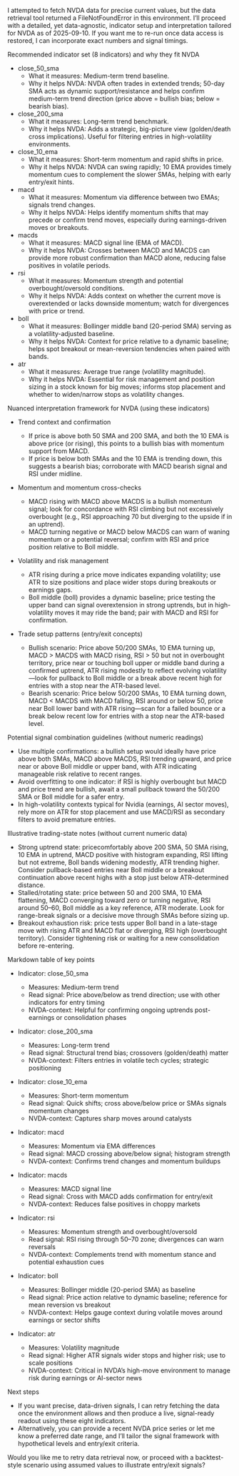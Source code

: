 I attempted to fetch NVDA data for precise current values, but the data retrieval tool returned a FileNotFoundError in this environment. I’ll proceed with a detailed, yet data-agnostic, indicator setup and interpretation tailored for NVDA as of 2025-09-10. If you want me to re-run once data access is restored, I can incorporate exact numbers and signal timings.

Recommended indicator set (8 indicators) and why they fit NVDA

- close_50_sma
  - What it measures: Medium-term trend baseline.
  - Why it helps NVDA: NVDA often trades in extended trends; 50-day SMA acts as dynamic support/resistance and helps confirm medium-term trend direction (price above = bullish bias; below = bearish bias).
- close_200_sma
  - What it measures: Long-term trend benchmark.
  - Why it helps NVDA: Adds a strategic, big-picture view (golden/death cross implications). Useful for filtering entries in high-volatility environments.
- close_10_ema
  - What it measures: Short-term momentum and rapid shifts in price.
  - Why it helps NVDA: NVDA can swing rapidly; 10 EMA provides timely momentum cues to complement the slower SMAs, helping with early entry/exit hints.
- macd
  - What it measures: Momentum via difference between two EMAs; signals trend changes.
  - Why it helps NVDA: Helps identify momentum shifts that may precede or confirm trend moves, especially during earnings-driven moves or breakouts.
- macds
  - What it measures: MACD signal line (EMA of MACD).
  - Why it helps NVDA: Crosses between MACD and MACDS can provide more robust confirmation than MACD alone, reducing false positives in volatile periods.
- rsi
  - What it measures: Momentum strength and potential overbought/oversold conditions.
  - Why it helps NVDA: Adds context on whether the current move is overextended or lacks downside momentum; watch for divergences with price or trend.
- boll
  - What it measures: Bollinger middle band (20-period SMA) serving as a volatility-adjusted baseline.
  - Why it helps NVDA: Context for price relative to a dynamic baseline; helps spot breakout or mean-reversion tendencies when paired with bands.
- atr
  - What it measures: Average true range (volatility magnitude).
  - Why it helps NVDA: Essential for risk management and position sizing in a stock known for big moves; informs stop placement and whether to widen/narrow stops as volatility changes.

Nuanced interpretation framework for NVDA (using these indicators)

- Trend context and confirmation
  - If price is above both 50 SMA and 200 SMA, and both the 10 EMA is above price (or rising), this points to a bullish bias with momentum support from MACD.
  - If price is below both SMAs and the 10 EMA is trending down, this suggests a bearish bias; corroborate with MACD bearish signal and RSI under midline.

- Momentum and momentum cross-checks
  - MACD rising with MACD above MACDS is a bullish momentum signal; look for concordance with RSI climbing but not excessively overbought (e.g., RSI approaching 70 but diverging to the upside if in an uptrend).
  - MACD turning negative or MACD below MACDS can warn of waning momentum or a potential reversal; confirm with RSI and price position relative to Boll middle.

- Volatility and risk management
  - ATR rising during a price move indicates expanding volatility; use ATR to size positions and place wider stops during breakouts or earnings gaps.
  - Boll middle (boll) provides a dynamic baseline; price testing the upper band can signal overextension in strong uptrends, but in high-volatility moves it may ride the band; pair with MACD and RSI for confirmation.

- Trade setup patterns (entry/exit concepts)
  - Bullish scenario: Price above 50/200 SMAs, 10 EMA turning up, MACD > MACDS with MACD rising, RSI > 50 but not in overbought territory, price near or touching boll upper or middle band during a confirmed uptrend, ATR rising modestly to reflect evolving volatility—look for pullback to Boll middle or a break above recent high for entries with a stop near the ATR-based level.
  - Bearish scenario: Price below 50/200 SMAs, 10 EMA turning down, MACD < MACDS with MACD falling, RSI around or below 50, price near Boll lower band with ATR rising—scan for a failed bounce or a break below recent low for entries with a stop near the ATR-based level.

Potential signal combination guidelines (without numeric readings)

- Use multiple confirmations: a bullish setup would ideally have price above both SMAs, MACD above MACDS, RSI trending upward, and price near or above Boll middle or upper band, with ATR indicating manageable risk relative to recent ranges.
- Avoid overfitting to one indicator: if RSI is highly overbought but MACD and price trend are bullish, await a small pullback toward the 50/200 SMA or Boll middle for a safer entry.
- In high-volatility contexts typical for Nvidia (earnings, AI sector moves), rely more on ATR for stop placement and use MACD/RSI as secondary filters to avoid premature entries.

Illustrative trading-state notes (without current numeric data)

- Strong uptrend state: pricecomfortably above 200 SMA, 50 SMA rising, 10 EMA in uptrend, MACD positive with histogram expanding, RSI lifting but not extreme, Boll bands widening modestly, ATR trending higher. Consider pullback-based entries near Boll middle or a breakout continuation above recent highs with a stop just below ATR-determined distance.
- Stalled/rotating state: price between 50 and 200 SMA, 10 EMA flattening, MACD converging toward zero or turning negative, RSI around 50–60, Boll middle as a key reference, ATR moderate. Look for range-break signals or a decisive move through SMAs before sizing up.
- Breakout exhaustion risk: price tests upper Boll band in a late-stage move with rising ATR and MACD flat or diverging, RSI high (overbought territory). Consider tightening risk or waiting for a new consolidation before re-entering.

 Markdown table of key points

- Indicator: close_50_sma
  - Measures: Medium-term trend
  - Read signal: Price above/below as trend direction; use with other indicators for entry timing
  - NVDA-context: Helpful for confirming ongoing uptrends post-earnings or consolidation phases

- Indicator: close_200_sma
  - Measures: Long-term trend
  - Read signal: Structural trend bias; crossovers (golden/death) matter
  - NVDA-context: Filters entries in volatile tech cycles; strategic positioning

- Indicator: close_10_ema
  - Measures: Short-term momentum
  - Read signal: Quick shifts; cross above/below price or SMAs signals momentum changes
  - NVDA-context: Captures sharp moves around catalysts

- Indicator: macd
  - Measures: Momentum via EMA differences
  - Read signal: MACD crossing above/below signal; histogram strength
  - NVDA-context: Confirms trend changes and momentum buildups

- Indicator: macds
  - Measures: MACD signal line
  - Read signal: Cross with MACD adds confirmation for entry/exit
  - NVDA-context: Reduces false positives in choppy markets

- Indicator: rsi
  - Measures: Momentum strength and overbought/oversold
  - Read signal: RSI rising through 50–70 zone; divergences can warn reversals
  - NVDA-context: Complements trend with momentum stance and potential exhaustion cues

- Indicator: boll
  - Measures: Bollinger middle (20-period SMA) as baseline
  - Read signal: Price action relative to dynamic baseline; reference for mean reversion vs breakout
  - NVDA-context: Helps gauge context during volatile moves around earnings or sector shifts

- Indicator: atr
  - Measures: Volatility magnitude
  - Read signal: Higher ATR signals wider stops and higher risk; use to scale positions
  - NVDA-context: Critical in NVDA’s high-move environment to manage risk during earnings or AI-sector news

Next steps

- If you want precise, data-driven signals, I can retry fetching the data once the environment allows and then produce a live, signal-ready readout using these eight indicators.
- Alternatively, you can provide a recent NVDA price series or let me know a preferred date range, and I’ll tailor the signal framework with hypothetical levels and entry/exit criteria.

Would you like me to retry data retrieval now, or proceed with a backtest-style scenario using assumed values to illustrate entry/exit signals?